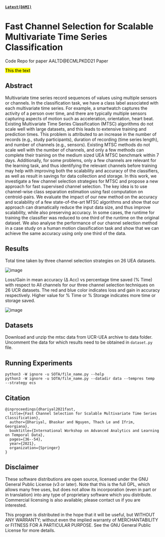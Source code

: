 [**`Latest(DAMI)`**]([https://github.com/angus924/minirocket](https://github.com/mlgig/ChannelSelectionMTSC))

# Fast Channel Selection for Scalable Multivariate Time Series Classification
Code Repo for paper AALTD@ECMLPKDD21 Paper

<mark> This the text </mark>  

## Abstract
Multivariate time series record sequences of values using multiple sensors or channels. In the classification task, we have a class label associated with each multivariate time series. For example, a smartwatch captures the activity of a person over time, and there are typically multiple sensors capturing aspects of motion such as acceleration, orientation, heart beat. Existing Multivariate Time Series Classification (MTSC) algorithms do not scale well with large datasets, and this leads to extensive training and prediction times. This problem is attributed to an increase in the number of records (e.g., study participants), duration of recording (time series length), and number of channels (e.g., sensors). 
Existing MTSC methods do not scale well with the number of channels, and only a few  methods can complete their training on the medium sized UEA MTSC benchmark within 7 days. Additionally, for some problems, only a few channels are relevant for the learning task, and thus identifying the relevant channels before training may help with improving both the scalability and accuracy of the classifiers, as well as result in savings for data collection and storage.
In this work, we investigate a few channel selection strategies for MTSC and propose a new approach for fast supervised channel selection. The key idea is to use channel-wise class separation estimation using fast computation on centroid-pairs. We evaluate the impact of our new method on the accuracy and scalability of a few state-of-the-art MTSC algorithms and show that our approach can dramatically reduce the input data size, and thus improve scalability, while also preserving accuracy. In some cases, the runtime for training the classifier was reduced to one third of the runtime on the original dataset. We also analyse the performance of our channel selection method in a case study on a human motion classification task and show that we can achieve the same accuracy using only one third of the data.

## Results
Total time taken by three channel selection strategies on 26 UEA datasets.

![image](https://user-images.githubusercontent.com/20501023/127819441-1335ad5b-3b11-47f5-a1d9-41d3f7ddfa3f.png)

Loss/Gain in mean accuracy (∆ Acc) vs percentage time saved (% Time) with respect to All channels for our three channel selection techniques on 26 UCR datasets. The red and blue color indicates loss and gain in accuracy respectively. Higher value for % Time or % Storage indicates more time or storage saved.


![image](https://user-images.githubusercontent.com/20501023/127819519-dfae8b4f-9d46-4c98-bd0a-36331cfdb410.png)


## Datasets
Download and unzip the mtsc data from UCR-UEA archive to data folder. Uncomment the data for which results need to be obtained in `dataset.py` file.


## Running Experiments

`python3 -W ignore -u SOTA/file_name.py --help` <br>
`python3 -W ignore -u SOTA/file_name.py --datadir data --tempres temp  --strategy ecs`


## Citation

```
@inproceedings{dhariyal2021fast,
  title={Fast Channel Selection for Scalable Multivariate Time Series Classification},
  author={Dhariyal, Bhaskar and Nguyen, Thach Le and Ifrim, Georgiana},
  booktitle={International Workshop on Advanced Analytics and Learning on Temporal Data},
  pages={36--54},
  year={2021},
  organization={Springer}
}
```

## Disclaimer

These software distributions are open source, licensed under the GNU General Public License (v3 or later).
Note that this is the full GPL, which allows many free uses, but does not allow its incorporation
(even in part or in translation) into any type of proprietary software which you distribute.
Commercial licensing is also available; please contact us if you are interested.

This program is distributed in the hope that it will be useful,
but WITHOUT ANY WARRANTY; without even the implied warranty of
MERCHANTABILITY or FITNESS FOR A PARTICULAR PURPOSE. See the
GNU General Public License for more details.

